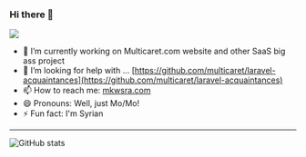 ### Hi there 👋

![](https://komarev.com/ghpvc/?username=mkwsra)

- 🔭 I’m currently working on Multicaret.com website and other SaaS big ass project 
- 🤔 I’m looking for help with ... [https://github.com/multicaret/laravel-acquaintances](https://github.com/multicaret/laravel-acquaintances)
- 📫 How to reach me: [mkwsra.com](https://mkwsra.com)
- 😄 Pronouns: Well, just Mo/Mo!
- ⚡ Fun fact: I'm Syrian


<!--
**mkwsra/mkwsra** is a ✨ _special_ ✨ repository because its `README.md` (this file) appears on your GitHub profile.

Here are some ideas to get you started:

- 🔭 I’m currently working on ...
- 🌱 I’m currently learning ...
- 👯 I’m looking to collaborate on ...
- 🤔 I’m looking for help with ...
- 💬 Ask me about ...
- 📫 How to reach me: ...
- 😄 Pronouns: ...
- ⚡ Fun fact: ...
-->


---


![GitHub stats](https://github-readme-stats.vercel.app/api?username=mkwsra&include_all_commits=true&count_private=true&show_icons=true)
